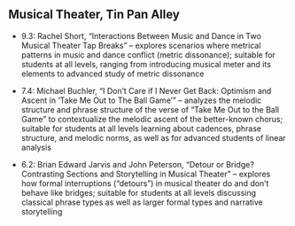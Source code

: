 ## Musical Theater, Tin Pan Alley

- 9.3: Rachel Short, “Interactions Between Music and Dance in Two Musical Theater Tap Breaks” – explores scenarios where metrical patterns in music and dance conflict (metric dissonance); suitable for students at all levels, ranging from introducing musical meter and its elements to advanced study of metric dissonance

- 7.4: Michael Buchler, “I Don’t Care if I Never Get Back: Optimism and Ascent in ‘Take Me Out to The Ball Game’” – analyzes the melodic structure and phrase structure of the verse of “Take Me Out to the Ball Game” to contextualize the melodic ascent of the better-known chorus; suitable for students at all levels learning about cadences, phrase structure, and melodic norms, as well as for advanced students of linear analysis

- 6.2: Brian Edward Jarvis and John Peterson, “Detour or Bridge? Contrasting Sections and Storytelling in Musical Theater” – explores how formal interruptions (“detours”) in musical theater do and don’t behave like bridges; suitable for students at all levels discussing classical phrase types as well as larger formal types and narrative storytelling
